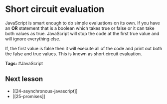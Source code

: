 # Short circuit evaluation
JavaScript is smart enough to do simple evaluations on its own. If you have an **OR** statement that is a boolean which takes true or false or it can take both values as true. JavaScript will stop the code at the first true value and will ignore everything else.

If, the first value is false then it will execute all of the code and print out both the false and true values. This is known as short circuit evaluation.

**Tags:** #JavaScript 

## Next lesson
- [[24-asynchronous-javascript]]
- [[25-promises]]